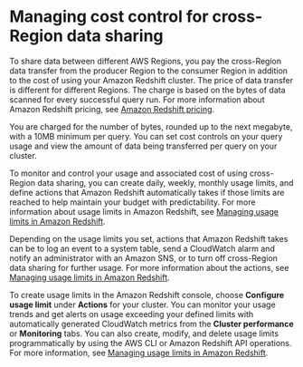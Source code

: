 # Managing cost control for cross\-Region data sharing<a name="cross-region-billing"></a>

To share data between different AWS Regions, you pay the cross\-Region data transfer from the producer Region to the consumer Region in addition to the cost of using your Amazon Redshift cluster\. The price of data transfer is different for different Regions\. The charge is based on the bytes of data scanned for every successful query run\. For more information about Amazon Redshift pricing, see [Amazon Redshift pricing](https://aws.amazon.com/redshift/pricing/)\.

You are charged for the number of bytes, rounded up to the next megabyte, with a 10MB minimum per query\. You can set cost controls on your query usage and view the amount of data being transferred per query on your cluster\.

To monitor and control your usage and associated cost of using cross\-Region data sharing, you can create daily, weekly, monthly usage limits, and define actions that Amazon Redshift automatically takes if those limits are reached to help maintain your budget with predictability\. For more information about usage limits in Amazon Redshift, see [Managing usage limits in Amazon Redshift](https://docs.aws.amazon.com/redshift/latest/mgmt/managing-cluster-usage-limits.html)\.

Depending on the usage limits you set, actions that Amazon Redshift takes can be to log an event to a system table, send a CloudWatch alarm and notify an administrator with an Amazon SNS, or to turn off cross\-Region data sharing for further usage\. For more information about the actions, see [Managing usage limits in Amazon Redshift](https://docs.aws.amazon.com/redshift/latest/mgmt/managing-cluster-usage-limits.html)\.

To create usage limits in the Amazon Redshift console, choose **Configure usage limit** under **Actions** for your cluster\. You can monitor your usage trends and get alerts on usage exceeding your defined limits with automatically generated CloudWatch metrics from the **Cluster performance** or **Monitoring** tabs\. You can also create, modify, and delete usage limits programmatically by using the AWS CLI or Amazon Redshift API operations\. For more information, see [Managing usage limits in Amazon Redshift](https://docs.aws.amazon.com/redshift/latest/mgmt/managing-cluster-usage-limits.html)\.